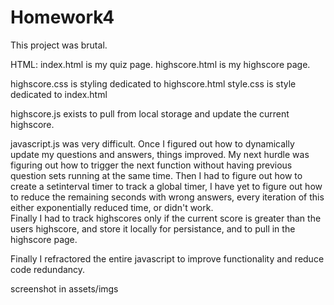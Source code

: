 # Homework4
This project was brutal. 

HTML:
index.html is my quiz page.
highscore.html is my highscore page.

highscore.css is styling dedicated to highscore.html
style.css is style dedicated to index.html

highscore.js exists to pull from local storage and update the current highscore.

javascript.js was very difficult. Once I figured out how to dynamically update my questions and answers, things improved. 
My next hurdle was figuring out how to trigger the next function without having previous question sets running at the same time.
Then I had to figure out how to create a setinterval timer to track a global timer, I have yet to figure out how to reduce the remaining seconds with wrong answers, every iteration of this either exponentially reduced time, or didn't work.  
Finally I had to track highscores only if the current score is greater than the users highscore, and store it locally for persistance, and to pull in the highscore page.

Finally I refractored the entire javascript to improve functionality and reduce code redundancy.

screenshot in assets/imgs